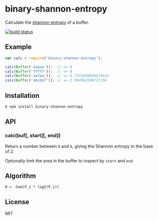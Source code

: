 
# binary-shannon-entropy

  Calculate the [shannon entropy](https://en.wikipedia.org/wiki/Entropy_(information_theory)) of a buffer.

  [![build status](https://secure.travis-ci.org/juliangruber/binary-shannon-entropy.svg)](http://travis-ci.org/juliangruber/binary-shannon-entropy)

## Example

```js
var calc = require('binary-shannon-entropy');

calc(Buffer('aaaaa'));  // => 0
calc(Buffer('fffff'));  // => 0
calc(Buffer('aafaa'));  // => 0.7219280948873623
calc(Buffer('abcdef')); // => 2.584962500721156
```

## Installation

```bash
$ npm install binary-shannon-entropy
```

## API

### calc(buf[, start][, end])

  Return a number between `0` and `8`, giving the Shannon entropy to the base of 2.

  Optionally limit the area in the buffer to inspect by `start` and `end`.

## Algorithm

```
H = -Sum(P_i * log2(P_i))
```

## License

  MIT

